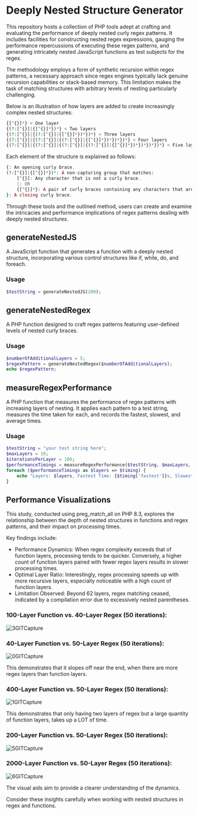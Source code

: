 # Deeply Nested Structure Generator

This repository hosts a collection of PHP tools adept at crafting and evaluating the performance of deeply nested curly regex patterns. It includes facilities for constructing nested regex expressions, gauging the performance repercussions of executing these regex patterns, and generating intricately nested JavaScript functions as test subjects for the regex.

The methodology employs a form of synthetic recursion within regex patterns, a necessary approach since regex engines typically lack genuine recursion capabilities or stack-based memory. This limitation makes the task of matching structures with arbitrary levels of nesting particularly challenging.

Below is an illustration of how layers are added to create increasingly complex nested structures:
```php
{[^{}]*} < One layer
{(?:[^{}]|{[^{}]*})*} < Two layers
{(?:[^{}]|{(?:[^{}]|{[^{}]*})*})*} < Three layers
{(?:[^{}]|{(?:[^{}]|{(?:[^{}]|{[^{}]*})*})*})*} < Four layers
{(?:[^{}]|{(?:[^{}]|{(?:[^{}]|{(?:[^{}]|{[^{}]*})*})*})*})*} < Five layers
```
Each element of the structure is explained as follows:
```php
{: An opening curly brace.
(?:[^{}]|{[^{}]*})*: A non-capturing group that matches:
    [^{}]: Any character that is not a curly brace.
    |: OR
    {[^{}]*}: A pair of curly braces containing any characters that are not curly braces (no nesting).
}: A closing curly brace.
```
Through these tools and the outlined method, users can create and examine the intricacies and performance implications of regex patterns dealing with deeply nested structures.

## generateNestedJS

A JavaScript function that generates a function with a deeply nested structure, incorporating various control structures like if, while, do, and foreach.

### Usage 
```php
$testString = generateNestedJS(200);
```

## generateNestedRegex

A PHP function designed to craft regex patterns featuring user-defined levels of nested curly braces.

### Usage

```php
$numberOfAdditionalLayers = 5;
$regexPattern = generateNestedRegex($numberOfAdditionalLayers);
echo $regexPattern;
```

## measureRegexPerformance

A PHP function that measures the performance of regex patterns with increasing layers of nesting. It applies each pattern to a test string, measures the time taken for each, and records the fastest, slowest, and average times.

### Usage
```php
$testString = "your test string here";
$maxLayers = 10;
$iterationsPerLayer = 100;
$performanceTimings = measureRegexPerformance($testString, $maxLayers, $iterationsPerLayer);
foreach ($performanceTimings as $layers => $timing) {
    echo "Layers: $layers, Fastest Time: {$timing['fastest']}s, Slowest Time: {$timing['slowest']}s, Average Time: {$timing['average']}s\n";
}

```

## Performance Visualizations

This study, conducted using preg_match_all on PHP 8.3, explores the relationship between the depth of nested structures in functions and regex patterns, and their impact on processing times.

Key findings include:

 - Performance Dynamics: When regex complexity exceeds that of function layers, processing tends to be quicker. Conversely, a higher count of function layers paired with fewer regex layers results in slower processing times.
 - Optimal Layer Ratio: Interestingly, regex processing speeds up with more recursive layers, especially noticeable with a high count of function layers.
 - Limitation Observed: Beyond 62 layers, regex matching ceased, indicated by a compilation error due to excessively nested parentheses.


### 100-Layer Function vs. 40-Layer Regex (50 iterations):
![3GITCapture](https://github.com/dehlirious/regexFun/assets/25449483/00790b21-6db3-4dd1-a15c-845d19d5f664)


### 40-Layer Function vs. 50-Layer Regex (50 iterations):
![0GITCapture](https://github.com/dehlirious/regexFun/assets/25449483/b2060ffd-d82c-4f72-860b-eb39769fd736)


This demonstrates that it slopes off near the end, when there are more regex layers than function layers.

### 400-Layer Function vs. 50-Layer Regex (50 iterations):
![1GITCapture](https://github.com/dehlirious/regexFun/assets/25449483/54150cd3-1e6d-47ea-b042-a5a0c17814f4)


This demonstrates that only having two layers of regex but a large quantity of function layers, takes up a LOT of time.

### 200-Layer Function vs. 50-Layer Regex (50 iterations):
![5GITCapture](https://github.com/dehlirious/regexFun/assets/25449483/fcbb5d3e-f04f-4b25-a442-cfd3a9a2459c)


### 2000-Layer Function vs. 50-Layer Regex (50 iterations):
![6GITCapture](https://github.com/dehlirious/regexFun/assets/25449483/abbb31ed-37a7-4491-b2a6-cefa9889169f)

The visual aids aim to provide a clearer understanding of the dynamics.

Consider these insights carefully when working with nested structures in regex and functions.
